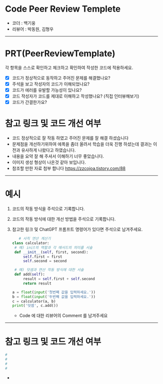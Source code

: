 # Code Peer Review Templete

- 코더 : 백기웅
- 리뷰어 : 박동원, 김형우

---

# PRT(PeerReviewTemplate)

각 항목을 스스로 확인하고 체크하고 확인하여 작성한 코드에 적용하세요.

- [x] 코드가 정상적으로 동작하고 주어진 문제를 해결했나요?
- [x] 주석을 보고 작성자의 코드가 이해되었나요?
- [x] 코드가 에러를 유발할 가능성이 있나요?
- [x] 코드 작성자가 코드를 제대로 이해하고 작성했나요? (직접 인터뷰해보기)
- [x] 코드가 간결한가요?

# 참고 링크 및 코드 개선 여부

- 코드 정상적으로 잘 작동 하였고 주어진 문제를 잘 해결 하셨습니다
- 문제점을 개선하기위하여 에폭을 좀더 올려서 학습을 더욱 진행 하셨는데 결과는 이전과 유사하게 나왔다고 하였습니다.
- 내용을 요약 잘 해 주셔서 이해하기 너무 좋았습니다.
- 이미지 생성 형상이 나온것 같아 보입니다.
- 참조할 만한 자료 첨부 합니다
  https://zzcojoa.tistory.com/88

---

# 예시

1. 코드의 작동 방식을 주석으로 기록합니다.

2. 코드의 작동 방식에 대한 개선 방법을 주석으로 기록합니다.

3. 참고한 링크 및 ChatGPT 프롬프트 명령어가 있다면 주석으로 남겨주세요.
   
   ```python
      # 사칙 연산 계산기
   class calculator:
    # 예) init의 역할과 각 매서드의 의미를 서술
    def __init__(self, first, second):
        self.first = first
        self.second = second
   
    # 예) 덧셈과 연산 작동 방식에 대한 서술
    def add(self):
        result = self.first + self.second
        return result
   
   a = float(input('첫번째 값을 입력하세요.')) 
   b = float(input('두번째 값을 입력하세요.')) 
   c = calculator(a, b)
   print('덧셈', c.add()) 
   ```
   
   - Code 에 대한 리뷰어의 Comment 를 남겨주세요

---

# 참고 링크 및 코드 개선 여부

```python
#
#
#
#
```
- 
